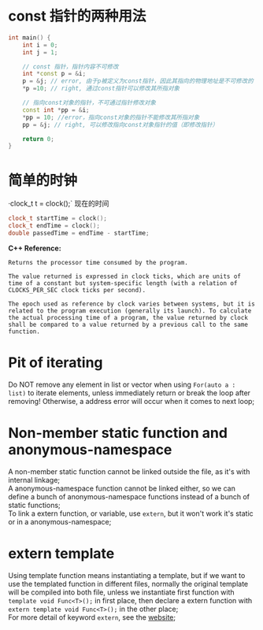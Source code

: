 # const 指针的两种用法
```C++
int main() {
    int i = 0;
    int j = 1;

    // const 指针，指针内容不可修改
    int *const p = &i; 
    p = &j; // error, 由于p被定义为const指针，因此其指向的物理地址是不可修改的
    *p =10; // right, 通过const指针可以修改其所指对象

    // 指向const对象的指针，不可通过指针修改对象
    const int *pp = &i;
    *pp = 10; //error，指向const对象的指针不能修改其所指对象
    pp = &j; // right, 可以修改指向const对象指针的值（即修改指针）

    return 0;
}
```

# 简单的时钟
·clock_t t = clock();` 现在的时间  
```C++
clock_t startTime = clock();
clock_t endTime = clock();
double passedTime = endTime - startTime;
```
**C++ Reference:**
```
Returns the processor time consumed by the program.

The value returned is expressed in clock ticks, which are units of time of a constant but system-specific length (with a relation of CLOCKS_PER_SEC clock ticks per second).

The epoch used as reference by clock varies between systems, but it is related to the program execution (generally its launch). To calculate the actual processing time of a program, the value returned by clock shall be compared to a value returned by a previous call to the same function.
```

# Pit of iterating #
Do NOT remove any element in list or vector when using `For(auto a : list)` to iterate elements, unless immediately return or break the loop after removing! Otherwise, a address error will occur when it comes to next loop;  

# Non-member static function and anonymous-namespace #
A non-member static function cannot be linked outside the file, as it's with internal linkage;  
A anonymous-namespace function cannot be linked either, so we can define a bunch of anonymous-namespace functions instead of a bunch of static functions;  
To link a extern function, or variable, use `extern`, but it won't work it's static or in a anonymous-namespace;

# extern template #
Using template function means instantiating a template, but if we want to use the templated function in different files, normally the original template will be compiled into both file, unless we instantiate first function with `template void Func<T>();` in first place, then declare a extern function with `extern template void Func<T>();` in the other place;  
For more detail of keyword `extern`, see the [website](https://www.cnblogs.com/broglie/p/5524932.html);
